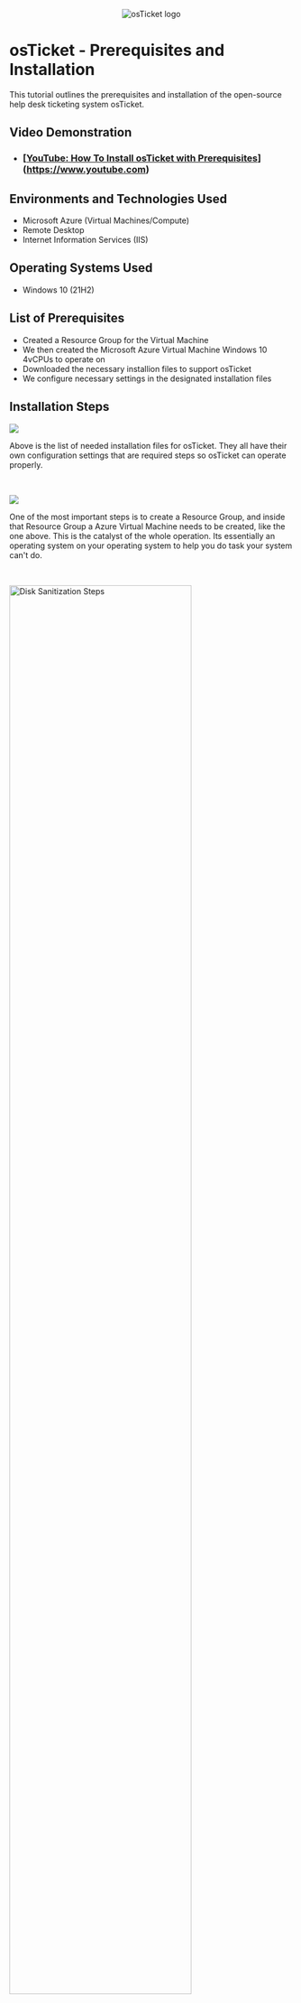 <p align="center">
<img src="https://i.imgur.com/Clzj7Xs.png" alt="osTicket logo"/>
</p>

<h1>osTicket - Prerequisites and Installation</h1>
This tutorial outlines the prerequisites and installation of the open-source help desk ticketing system osTicket.<br />


<h2>Video Demonstration</h2>

- ### [[YouTube: How To Install osTicket with Prerequisites](https://youtu.be/K7T_JjvEamg)](https://www.youtube.com)

<h2>Environments and Technologies Used</h2>

- Microsoft Azure (Virtual Machines/Compute)
- Remote Desktop
- Internet Information Services (IIS)

<h2>Operating Systems Used</h2>

- Windows 10 (21H2)

<h2>List of Prerequisites</h2>

- Created a Resource Group for the Virtual Machine
- We then created the Microsoft Azure Virtual Machine Windows 10 4vCPUs to operate on
- Downloaded the necessary installion files to support osTicket 
- We configure necessary settings in the designated installation files

<h2>Installation Steps</h2>

<p>
<img src=https://i.imgur.com/gt0faaT.png
</p>
<p>
Above is the list of needed installation files for osTicket. They all have their own configuration settings that are required steps so osTicket can operate properly.
</p>
<br />

<p>
<img src= https://i.imgur.com/bQGhRbE.png 
</p>
<p>
One of the most important steps is to create a Resource Group, and inside that Resource Group a Azure Virtual Machine needs to be created, like the one above. This is the catalyst of the whole operation. Its essentially an operating system on your operating system to help you do task your system can't do.
</p>
<br />

<p>
<img src="https://i.imgur.com/DJmEXEB.png" height="80%" width="80%" alt="Disk Sanitization Steps"/>
</p>
<p>
It is important to take care of the patient, to be followed by the client, but at the same time they will be affected by some great pains and sufferings. For to come to the smallest detail, no one should practice any kind of work unless he derives some benefit from it. Do not be angry with the pain in the rebuke, in the pleasure he wants to be a hair from the pain, let him run away from the pain.
</p>
<br />
